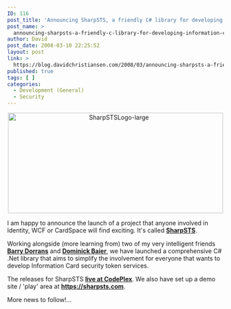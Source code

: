 ```yaml
---
ID: 116
post_title: 'Announcing SharpSTS, a friendly C# library for developing Information Card Security Token Servers'
post_name: >
  announcing-sharpsts-a-friendly-c-library-for-developing-information-card-security-token-servers
author: David
post_date: 2008-03-10 22:25:52
layout: post
link: >
  https://blog.davidchristiansen.com/2008/03/announcing-sharpsts-a-friendly-c-library-for-developing-information-card-security-token-servers/
published: true
tags: [ ]
categories:
  - Development (General)
  - Security
---
```

<p align="center"><a href="https://sharpsts.com/" target="_blank"><img style="border-right: 0px; border-top: 0px; border-left: 0px; border-bottom: 0px" height="233" alt="SharpSTSLogo-large" src="http://davidchristiansenblog.azurewebsites.net/wp-content/uploads/2012/10/sharpstslogo-large_3-jpg.jpg" width="500" border="0"></a> </p>  <p>I am happy to announce the launch of a project that anyone involved in Identity, WCF or CardSpace will find exciting. It's called <a href="https://sharpsts.com" target="_blank"><strong>SharpSTS</strong></a>.</p>  <p>Working alongside (more learning from) two of my very intelligent friends <a href="http://idunno.org/"><strong>Barry Dorrans</strong></a> and <a href="http://www.leastprivilege.com/"><strong>Dominick Baier</strong></a>, we have launched a comprehensive C# .Net library that aims to simplify the involvement for everyone that wants to develop Information Card security token services.</p>  <p>The releases for SharpSTS <a href="http://www.codeplex.com/sharpSTS" target="_blank"><strong>live at CodePlex</strong></a>. We also have set up a demo site / 'play' area at <a href="https://sharpsts.com"><strong>https://sharpsts.com</strong></a>.</p>  <p>More news to follow!...</p>